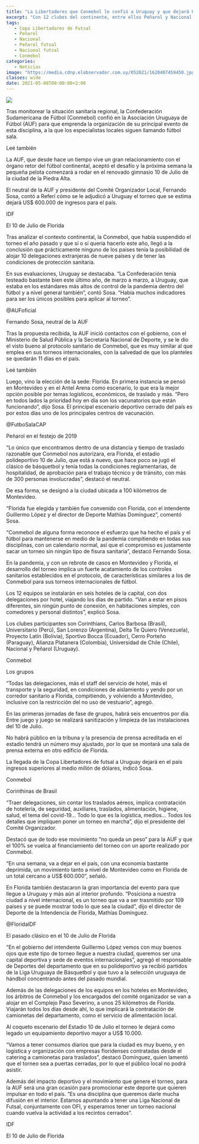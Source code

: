 ```yaml
---
title: "La Libertadores que Conmebol le confió a Uruguay y que dejará US$ 600.000"
excerpt: "Con 12 clubes del continente, entre ellos Peñarol y Nacional, la Copa Libertadores de Futsal se jugará desde la próxima semana en Florida, en medio de los protocolos sanitarios"
tags:
   - Copa Libertadores de Futsal
   - Peñarol
   - Nacional
   - Peñarol futsal
   - Nacional futsal
   - Conmebol
categories:
   - Noticias
image: "https://media.cdnp.elobservador.com.uy/052021/1620407459450.jpg?&cw=1170"
classes: wide
date: 2021-05-08T00:00:00+2:00
---
```



<img src="https://media.cdnp.elobservador.com.uy/052021/1620407459450.jpg?&cw=1170">


Tras monitorear la situación sanitaria regional, la Confederación Sudamericana de Fútbol (Conmebol) confió en la Asociación Uruguaya de Fútbol (AUF) para que emprenda la organización de su principal evento de esta disciplina, a la que los especialistas locales siguen llamando fútbol sala.


Leé también


La AUF, que desde hace un tiempo vive un gran relacionamiento con el órgano retor del fútbol continental, aceptó el desafío y la próxima semana la pequeña pelota comenzará a rodar en el renovado gimnasio 10 de Julio de la ciudad de la Piedra Alta.


El neutral de la AUF y presidente del Comité Organizador Local, Fernando Sosa, contó a Referí cómo se le adjudicó a Uruguay el torneo que se estima dejará US$ 600.000 de ingresos para el país.





IDF


El 10 de Julio de Florida





Tras analizar el contexto continental, la Conmebol, que había suspendido el torneo el año pasado y que sí o sí quería hacerlo este año, llegó a la conclusión que prácticamente ninguno de los países tenía la posibilidad de alojar 10 delegaciones extranjeras de nueve países y de tener las condiciones de protección sanitaria.


En sus evaluaciones, Uruguay se destacaba. “La Confederación tenía testeado bastante bien este último año, de marzo a marzo, a Uruguay, que estaba en los estándares más altos de control de la pandemia dentro del fútbol y a nivel general también”, contó Sosa. “Había muchos indicadores para ser los únicos posibles para aplicar al torneo”.





@AUFoficial


Fernando Sosa, neutral de la AUF





Tras la propuesta recibida, la AUF inició contactos con el gobierno, con el Ministerio de Salud Pública y la Secretaría Nacional de Deporte, y se le dio el visto bueno al protocolo sanitario de Conmebol, que es muy similar al que emplea en sus torneos internacionales, con la salvedad de que los planteles se quedarán 11 días en el país.


Leé también


Luego, vino la elección de la sede: Florida. En primera instancia se pensó en Montevideo y en el Antel Arena como escenario, lo que era la mejor opción posible por temas logísticos, económicos, de traslado y más. “Pero en todos lados la prioridad hoy en día son los vacunatorios que están funcionando”, dijo Sosa. El principal escenario deportivo cerrado del país es por estos días uno de los principales centros de vacunación.





@FutboSalaCAP


Peñarol en el festejo de 2019





“Lo único que encontramos dentro de una distancia y tiempo de traslado razonable que Conmebol nos autorizara, era Florida, el estadio polideportivo 10 de Julio, que está a nuevo, que hace poco se jugó el clásico de básquetbol y tenía todas la condiciones reglamentarias, de hospitalidad, de aprobación para el trabajo técnico y de tránsito, con más de 300 personas involucradas”, destacó el neutral.


De esa forma, se designó a la ciudad ubicada a 100 kilómetros de Montevideo.


“Florida fue elegida y también fue convenido con Florida, con el intendente Guillermo López y el director de Deporte Mathías Domínguez”, comentó Sosa.


“Conmebol de alguna forma reconoce el esfuerzo que ha hecho el país y el fútbol para mantenerse en medio de la pandemia compitiendo en todas sus disciplinas, con un calendario normal, así que el compromiso es justamente sacar un torneo sin ningún tipo de fisura sanitaria”, destacó Fernando Sosa.


En la pandemia, y con un rebrote de casos en Montevideo y Florida, el desarrollo del torneo implica un fuerte acatamiento de los controles sanitarios establecidos en el protocolo, de características similares a los de Conmebol para sus torneos internacionales de fútbol.


Los 12 equipos se instalarán en seis hoteles de la capital, con dos delegaciones por hotel, viajando los días de partido. “Van a estar en pisos diferentes, sin ningún punto de conexión, en habitaciones simples, con comedores y personal distintos”, explicó Sosa.


Los clubes participantes son Corinthians, Carlos Barbosa (Brasil), Universitario (Perú), San Lorenzo (Argentina), Delta Te Quiero (Venezuela), Proyecto Latín (Bolivia), Sportivo Bocca (Ecuador), Cerro Porteño (Paraguay), Alianza Platanera (Colombia), Universidad de Chile (Chile), Nacional y Peñarol (Uruguay).





Conmebol


Los grupos





“Todas las delegaciones, más el staff del servicio de hotel, más el transporte y la seguridad, en condiciones de aislamiento y yendo por un corredor sanitario a Florida, compitiendo, y volviendo a Montevideo, inclusive con la restricción del no uso de vestuario”, agregó.


En las primeras jornadas de fase de grupos, habrá seis encuentros por día. Entre juego y juego se realizará sanitización y limpieza de las instalaciones del 10 de Julio.


No habrá público en la tribuna y la presencia de prensa acreditada en el estadio tendrá un número muy ajustado, por lo que se montará una sala de prensa externa en otro edificio de Florida.


La llegada de la Copa Libertadores de futsal a Uruguay dejará en el país ingresos superiores al medio millón de dólares, indicó Sosa.





Conmebol


Corinthinas de Brasil





“Traer delegaciones, sin contar los traslados aéreos, implica contratación de hotelería, de seguridad, auxiliares, traslados, alimentación, higiene, salud, el tema del covid-19… Todo lo que es la logística, medios… Todos los detalles que impliquen poner un torneo en marcha”, dijo el presidente del Comité Organizador.


Destacó que de todo ese movimiento “no queda un peso” para la AUF y que el 100% se vuelca al financiamiento del torneo con un aporte realizado por Conmebol.


“En una semana, va a dejar en el país, con una economía bastante deprimida, un movimiento tanto a nivel de Montevideo como en Florida de un total cercano a US$ 600.000”, señaló.


En Florida también destacaron la gran importancia del evento para que llegue a Uruguay y más aún al interior profundo. “Posiciona a nuestra ciudad a nivel internacional, es un torneo que va a ser trasmitido por 109 países y se puede mostrar todo lo que sea la ciudad”, dijo el director de Deporte de la Intendencia de Florida, Mathías Domínguez.





@FloridaIDF


El pasado clásico en el 10 de Julio de Florida





“En el gobierno del intendente Guillermo López vemos con muy buenos ojos que este tipo de torneo llegue a nuestra ciudad, queremos ser una capital deportiva y sede de eventos internacionales”, agregó el responsable de Deportes del departamento que en su polideportivo ya recibió partidos de la Liga Uruguaya de Básquetbol y que tuvo a la selección uruguaya de hándbol concentrando antes del pasado mundial.


Además de las delegaciones de los equipos en los hoteles en Montevideo, los árbitros de Conmebol y los encargados del comité organizador se van a alojar en el Complejo Paso Severino, a unos 25 kilómetros de Florida. Viajarán todos los días desde ahí, lo que implicará la contratación de camionetas del departamento, como el servicio de alimentación local.


Al coqueto escenario del Estadio 10 de Julio el torneo le dejará como legado un equipamiento deportivo mayor a US$ 10.000.


“Vamos a tener consumos diarios que para la ciudad es muy bueno, y en logística y organización con empresas floridenses contratadas desde el catering a camionetas para traslados”, destacó Domínguez, quien lamentó que el torneo sea a puertas cerradas, por lo que el público local no podrá asistir.


Además del impacto deportivo y el movimiento que genere el torneo, para la AUF será una gran ocasión para promocionar este deporte que quieren impulsar en todo el país. “Es una disciplina que queremos darle mucha difusión en el interior. Estamos apuntando a tener una Liga Nacional de Futsal, conjuntamente con OFI, y esperamos tener un torneo nacional cuando vuelva la actividad a los recintos cerrados”.





IDF


El 10 de Julio de Florida











